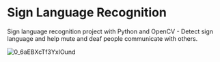
# Sign Language Recognition

Sign language recognition project with Python and OpenCV - Detect sign language and help mute and deaf people communicate with others.

![0_6aEBXcTf3YxIOund](https://github.com/fadermou/Sign_language/assets/108281492/92a82d81-e45d-4e9e-afd6-3875759c82a8)

 